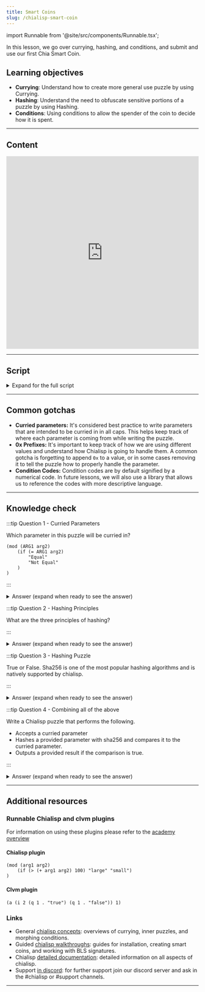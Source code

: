 ```yaml
---
title: Smart Coins
slug: /chialisp-smart-coin
---
```


import Runnable from '@site/src/components/Runnable.tsx';

In this lesson, we go over currying, hashing, and conditions, and submit and use our first Chia Smart Coin.

## Learning objectives

- **Currying**: Understand how to create more general use puzzle by using Currying.
- **Hashing**: Understand the need to obfuscate sensitive portions of a puzzle by using Hashing.
- **Conditions**: Using conditions to allow the spender of the coin to decide how it is spent.

---

## Content

<div class="videoWrapper">
<iframe width="100%" height="504" src="https://www.youtube.com/embed/-Nza_N9Xb3Y" frameborder="0" allowfullscreen="allowfullscreen"></iframe>
</div>

---

## Script

<details>

<summary> Expand for the full script </summary>

00:00\
Everything on a blockchain is a coin. They are often referred to as smart coins because every coin has a chialisp program associated with it. That program, known as the puzzle, decides how and when the coin can be spent, and what happens when it is.

00:20\
NFTs, CATs, and standard transactions are all defined using puzzles. In the previous video, we learned how to write basic chialisp programs. Let's apply that to some more complex puzzles and create a coin that can be spent on the blockchain.

00:40\
In this video, we'll be talking about currying, hashing, and conditions. So let's get started! We'll start by creating a new chialisp file called `password.clsp` and create a module that takes a parameter `password` and determines if the value passed in equals `hello`. If it does, return correct, if not return incorrect.

01:00\
We'll run this using the `brun` command in our terminal and pass in `hello` which should give us a success. Just to test the opposite, we'll pass in something else, and see if that fails. So this is a bit of a refresher on chialisp basics. One of the issues we have with a puzzle like this is that the hard-coded value for the password is both insecure and not very useful.

01:20\
We'd like to have a generalized puzzle that we can use for any password we choose to have. For this we'll use currying and hashing. To make this puzzle more generalized, we will be using currying. To do so, let's replace our password parameter with two new ones, `CORRECT_PASSWORD` and `provided_password`, and then run our comparison on those parameters.

01:40\
Now in our terminal, we can curry in a value to replace the correct password parameter and compile it. Run `cdv clsp curry password.clsp -a` and pass in our desired password, in this case - `hello` and we get the following result. Now if we run that through `brun` and give it the correct password, we should get a success.

02:00\
We can also nest these commands like this - (`brun "$(cdv clsp curry password.clsp -a 'goodbye')" "(goodbye)"`). The first steps to making our puzzle more secure is to use hashing. A hash function will take an input and return a hash value. One of the most popular hashing algorithms is sha256 which is directly supported within chialisp.

02:20\
A few important notes about hash functions; given a value, calculating the hash is extremely easy. Given a hash, calculating the original input is extremely difficult or impossible, and passing the same value through a hashing function multiple times will always result in the same output.

02:40\
We can use these principles to our advantage by currying a hash of the expected password instead of the password value itself. This prevents us from revealing the expected password while still allowing us to check if the provided password is correct. This is done by hashing the provided password. So let's change our puzzle to use hashing.

03:00\
First, change the curried parameter to `PASSWORD_HASH` and change the other parameter to `password`. In the comparison, use sha256 to hash the given password and compare it to the password hash. To test this we'll first have to hash a password and curry it into our new puzzle.

03:20\
Run `cdv hash "hello"` to get the hash for the password 'hello'. We can now curry this into our puzzle like last time, making sure to prefix the hash with `0x` to identify it as a chialisp value. Now we can pass this compiled puzzle through `brun` and provide the correct password to test.

03:40\
It's important to know that while hashing is an essential part of securing our puzzle, this is not quite enough. When we provide our solution with the correct password, that password will be visible on the blockchain. Meaning we won't be able to use it again. The final solution to this problem is to use signatures, which we'll talk about in a future video. Now that we've talked about currying and hashing, let's talk about conditions.

04:00\
In our password puzzle, let's make a couple of additions. First, we'll add a parameter called conditions and then replace the success and fail messages with that parameter, followed by `(x)`. So what does this do? Well the `x` represents an error. If the password is incorrect, the if statement will evaluate to false and error out, terminating the program and leaving the coin that we are creating unspent.

04:20\
If the correct password is given, the conditions that are provided by the spender will be run. So back to our terminal, first we'll need to curry in our hashed password as before. Now that we have the compiled puzzle, we're going to need to do a few things to create the coin. First, we'll need the puzzle hash which we can get by running `opc -H` and passing in our compiled puzzle.

04:40\
We'll save the result for later. Next, we'll need the puzzle reveal which is just a serialized form of the puzzle in hex. It's what you must reveal on chain when spending a coin. We can get this by running `opc` and passing in our compiled puzzle. We'll save this for later as well.

05:00\
Now to create the coin, we need to encode our puzzle hash into an address with `cdv encode -p txch` and passing in our puzzle hash. We then send that address an amount of xch to lock it. Now let's spend the coin to release value back to our wallet. First, we'll get our wallet address and convert it to a puzzle hash with `cdv decode`.

05:20\
We'll then use this to build the condition we want to pass into the coin. For this example, we're going to use the `CREATE_COIN` condition which is denoted by the code `51`. So to construct our solution, we'll write `opc` then give our password, then the condition we want to pass in.

05:40\
In this case, the condition code `51`, our wallet puzzle hash - prefixed by `0x`, and an amount. This output is our solution and we'll save it for later. All right, we now need to retrieve the coin record we created earlier when we committed xch to the puzzle. Run `cdv rpc coinrecords --by puzzlehash` and pass in the original puzzle hash.

06:00\
The output may contain a few coin records depending on if you're following the example closely and use the most recent one based on highest block index, and copy the coin record. Now we are going to create a spend bundle. Start a `json` file and create a property called `coin_spends` that contains an array containing an object. (`[{}]`)

06:20\
Paste the coin record, followed by the puzzle reveal you generated earlier, and then the solution. Create another property called `aggregated_signature` and assign this value (`0xc0000000000...`) That's 191 zeros. Now submit the spend bundle to the mempool with `cdv rpc pushtx spendbundle.json`.

06:40\
If everything was successful, this transaction should be accepted and you should see your wallet balance increase after some time passes. Now you've created your first smart coin. In this video, we talked about how to curry values into a generalized puzzle, how to hash both sensitive values as well as puzzles for creating coins, and touched on conditions that can be passed into puzzles.

07:00\
In the next video, we'll talk further about security and how to use signatures to better secure your transactions. See you then.

</details>

---

## Common gotchas

- **Curried parameters:** It's considered best practice to write parameters that are intended to be curried in in all caps. This helps keep track of where each parameter is coming from while writing the puzzle.
- **0x Prefixes:** It's important to keep track of how we are using different values and understand how Chialisp is going to handle them. A common gotcha is forgetting to append `0x` to a value, or in some cases removing it to tell the puzzle how to properly handle the parameter.
- **Condition Codes:** Condition codes are by default signified by a numerical code. In future lessons, we will also use a library that allows us to reference the codes with more descriptive language.

---

## Knowledge check

:::tip Question 1 - Curried Parameters

Which parameter in this puzzle will be curried in?

```chialisp
(mod (ARG1 arg2)
    (if (= ARG1 arg2)
        "Equal"
        "Not Equal"
    )
)
```

:::

<details>

<summary> Answer (expand when ready to see the answer)  </summary>

ARG1 will be curried in.

Currying always substitutes parameters in order, so when currying, the first will be replaced. Best practice is to write a curried parameter in all caps to help us keep track.

</details>

:::tip Question 2 - Hashing Principles

What are the three principles of hashing?

:::

<details>

<summary> Answer (expand when ready to see the answer)  </summary>

1. Given a value, hashing that value is computationally easy
2. Given a hash, calculating the value is computationally difficult or impossible
3. Hashing the same input, will result in the same output

</details>

:::tip Question 3 - Hashing Puzzle

True or False. Sha256 is one of the most popular hashing algorithms and is natively supported by chialisp.

:::

<details>

<summary> Answer (expand when ready to see the answer) </summary>

True

</details>

:::tip Question 4 - Combining all of the above

Write a Chialisp puzzle that performs the following.

- Accepts a curried parameter
- Hashes a provided parameter with sha256 and compares it to the curried parameter.
- Outputs a provided result if the comparison is true.

:::

<details>

<summary> Answer (expand when ready to see the answer) </summary>

```chialisp
(mod (PASSWORD_HASH password conditions)
    (if (= (sha256 password) PASSWORD_HASH)
        conditions
        (x)
    )
)
```

</details>

---

## Additional resources

### Runnable Chialisp and clvm plugins

For information on using these plugins please refer to the [academy overview](/academy-overview#runnable-chialisp-and-clvm-plugins)

#### Chialisp plugin

<Runnable flavor='chialisp' input='(10 99)'>

```chialisp
(mod (arg1 arg2)
    (if (> (+ arg1 arg2) 100) "large" "small")
)
```

</Runnable>

#### Clvm plugin

<Runnable flavor='clvm' input='(1)'>

```chialisp
(a (i 2 (q 1 . "true") (q 1 . "false")) 1)
```

</Runnable>

### Links

- General [chialisp concepts](https://docs.chia.net/guides/chialisp-concepts): overviews of currying, inner puzzles, and morphing conditions.
- Guided [chialisp walkthroughs](https://docs.chia.net/guides/): guides for installation, creating smart coins, and working with BLS signatures.
- Chialisp [detailed documentation](https://chialisp.com/): detailed information on all aspects of chialisp.
- Support [in discord](https://discord.gg/chia): for further support join our discord server and ask in the #chialisp or #support channels.

---
